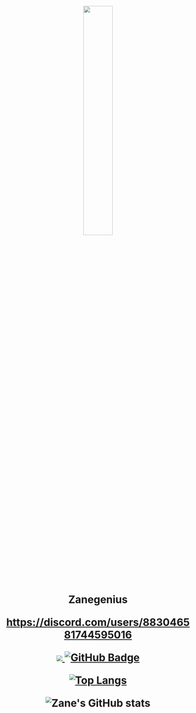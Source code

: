 
<p align="center"><a href="#"><img width="40%" height="auto" src="https://cdn.discordapp.com/attachments/893378078573748235/919615647799971961/e593ab0589d5f1b389e4dfbcce2bce20.gif" height="175px"/></a>
<h1 align="center">Zanegenius

https://discord.com/users/883046581744595016
<p align="center">
<a href="https://github.com/Zanegenius/github-profile-views-counter">
    <img src="https://komarev.com/ghpvc/?username=Zanegenius">
</a>
<a href="https://github.com/Zanegenius?tab=followers"><img src="https://img.shields.io/github/followers/Zanegenius?label=Followers&style=social" alt="GitHub Badge"></a>

[![Top Langs](https://github-readme-stats.vercel.app/api/top-langs/?username=Zanegenius&layout=compact)](https://github.com/Zanegenius/github-readme-stats)

![Zane's GitHub stats](https://github-readme-stats.vercel.app/api?username=Zanegenius&show_icons=true&theme=synthwave)
